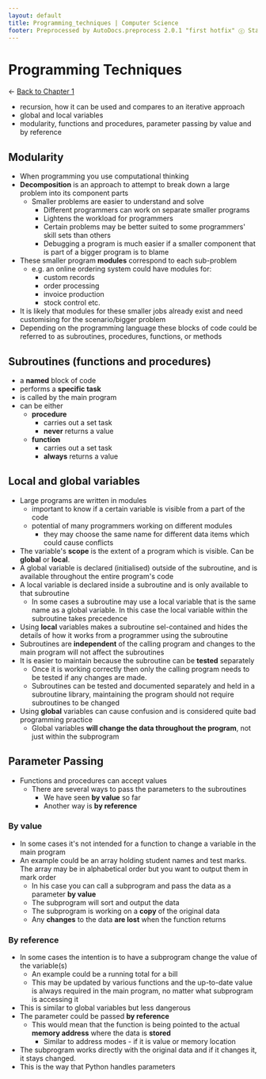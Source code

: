 ```yaml
---
layout: default
title: Programming_techniques | Computer Science
footer: Preprocessed by AutoDocs.preprocess 2.0.1 "first hotfix" ⓒ Starwort, 2020
---
```


# Programming Techniques

← [Back to Chapter 1](./index.html)

- recursion, how it can be used and compares to an iterative approach
- global and local variables
- modularity, functions and procedures, parameter passing by value and by reference

## Modularity

- When programming you use computational thinking
- **Decomposition** is an approach to attempt to break down a large problem into its component parts
  - Smaller problems are easier to understand and solve
    - Different programmers can work on separate smaller programs
    - Lightens the workload for programmers
    - Certain problems may be better suited to some programmers' skill sets than others
    - Debugging a program is much easier if a smaller component that is part of a bigger program is to blame
- These smaller program **modules** correspond to each sub-problem
  - e.g. an online ordering system could have modules for:
    - custom records
    - order processing
    - invoice production
    - stock control etc.
- It is likely that modules for these smaller jobs already exist and need customising for the scenario/bigger problem
- Depending on the programming language these blocks of code could be referred to as subroutines, procedures, functions, or methods

## Subroutines (functions and procedures)

- a **named** block of code
- performs a **specific task**
- is called by the main program
- can be either
  - **procedure**
    - carries out a set task
    - **never** returns a value
  - **function**
    - carries out a set task
    - **always** returns a value

## Local and global variables

- Large programs are written in modules
  - important to know if a certain variable is visible from a part of the code
  - potential of many programmers working on different modules
    - they may choose the same name for different data items which could cause conflicts
- The variable's **scope** is the extent of a program which is visible. Can be **global** or **local**.
- A global variable is declared (initialised) outside of the subroutine, and is available throughout the entire program's code
- A local variable is declared inside a subroutine and is only available to that subroutine
  - In some cases a subroutine may use a local variable that is the same name as a global variable. In this case the local variable within the subroutine takes precedence
- Using **local** variables makes a subroutine sel-contained and hides the details of how it works from a programmer using the subroutine
- Subroutines are **independent** of the calling program and changes to the main program will not affect the subroutines
- It is easier to maintain because the subroutine can be **tested** separately
  - Once it is working correctly then only the calling program needs to be tested if any changes are made.
  - Subroutines can be tested and documented separately and held in a subroutine library, maintaining the program should not require subroutines to be changed
- Using **global** variables can cause confusion and is considered quite bad programming practice
  - Global variables **will change the data throughout the program**, not just within the subprogram

## Parameter Passing

- Functions and procedures can accept values
  - There are several ways to pass the parameters to the subroutines
    - We have seen **by value** so far
    - Another way is **by reference**

### By value

- In some cases it's not intended for a function to change a variable in the main program
- An example could be an array holding student names and test marks. The array may be in alphabetical order but you want to output them in mark order
  - In his case you can call a subprogram and pass the data as a parameter **by value**
  - The subprogram will sort and output the data
  - The subprogram is working on a **copy** of the original data
  - Any **changes** to the data **are lost** when the function returns

### By reference

- In some cases the intention is to have a subprogram change the value of the variable(s)
  - An example could be a running total for a bill
  - This may be updated by various functions and the up-to-date value is always required in the main program, no matter what subprogram is accessing it
- This is similar to global variables but less dangerous
- The parameter could be passed **by reference**
  - This would mean that the function is being pointed to the actual **memory address** where the data is **stored**
    - Similar to address modes - if it is value or memory location
- The subprogram works directly with the original data and if it changes it, it stays changed.
- This is the way that Python handles parameters
